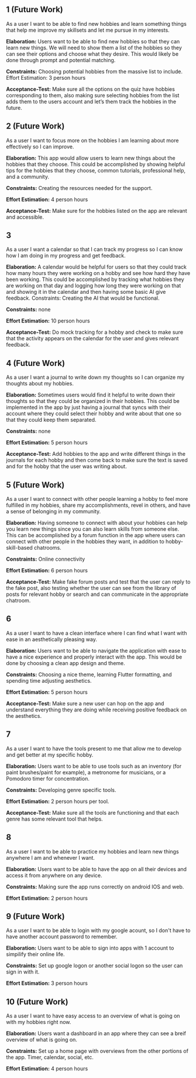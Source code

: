 ## 1 (Future Work)

As a user I want to be able to find new hobbies and learn something things that help me improve my skillsets and let me pursue in my interests.

**Elaboration:** Users want to be able to find new hobbies so that they can learn new things. We will need to show them a list of the hobbies so they can see their options and choose what they desire. This would likely be done through prompt and potential matching.

**Constraints:** Choosing potential hobbies from the massive list to include.
Effort Estimation: 3 person hours

**Acceptance-Test:** Make sure all the options on the quiz have hobbies corresponding to them, also making sure selecting hobbies from the list adds them to the users account and let’s them track the hobbies in the future.

## 2 (Future Work)
As a user I want to focus more on the hobbies I am learning about more effectively so I can improve.

**Elaboration:** This app would allow users to learn new things about the hobbies that they choose. This could be accomplished by showing helpful tips for the hobbies that they choose, common tutorials, professional help, and a community.

**Constraints:** Creating the resources needed for the support.

**Effort Estimation:** 4 person hours

**Acceptance-Test:** Make sure for the hobbies listed on the app are relevant and accessible.

## 3
As a user I want a calendar so that I can track my progress so I can know how I am doing in my progress and get feedback.

**Elaboration:** A calendar would be helpful for users so that they could track how many hours they were working on a hobby and see how hard they have been working. This could be accomplished by tracking what hobbies they are working on that day and logging how long they were working on that and showing it in the calendar and then having some basic AI give feedback.
Constraints: Creating the AI that would be functional.

**Constraints:** none

**Effort Estimation:** 10 person hours

**Acceptance-Test:** Do mock tracking for a hobby and check to make sure that the activity appears on the calendar for the user and gives relevant feedback.

## 4 (Future Work)
As a user I want a journal to write down my thoughts so I can organize my thoughts about my hobbies.

**Elaboration:** Sometimes users would find it helpful to write down their thoughts so that they could be organized in their hobbies. This could be implemented in the app by just having a journal that syncs with their account where they could select their hobby and write about that one so that they could keep them separated.

**Constraints:** none

**Effort Estimation:** 5 person hours

**Acceptance-Test:** Add hobbies to the app and write different things in the journals for each hobby and then come back to make sure the text is saved and for the hobby that the user was writing about.

## 5 (Future Work)
As a user I want to connect with other people learning a hobby to feel more fulfilled in my hobbies, share my accomplishments, revel in others, and have a sense of belonging in my community.

**Elaboration:** Having someone to connect with about your hobbies can help you learn new things since you can also learn skills from someone else. This can be accomplished by a forum function in the app where users can connect with other people in the hobbies they want, in addition to hobby-skill-based chatrooms.

**Constraints:** Online connectivity

**Effort Estimation:** 6 person hours

**Acceptance-Test:** Make fake forum posts and test that the user can reply to the fake post, also testing whether the user can see from the library of posts for relevant hobby or search and can communicate in the appropriate chatroom. 

## 6
As a user I want to have a clean interface where I can find what I want with ease in an aesthetically pleasing way.

**Elaboration:** Users want to be able to navigate the application with ease to have a nice experience and properly interact with the app. This would be done by choosing a clean app design and theme.

**Constraints:** Choosing a nice theme, learning Flutter formatting, and spending time adjusting aesthetics. 

**Effort Estimation:** 5 person hours

**Acceptance-Test:** Make sure a new user can hop on the app and understand everything they are doing while receiving positive feedback on the aesthetics.


## 7
As a user I want to have the tools present to me that allow me to develop and get better at my specific hobby.

**Elaboration:** Users want to be able to use tools such as an inventory (for paint brushes/paint for example), a metronome for musicians, or a Pomodoro timer for concentration.

**Constraints:** Developing genre specific tools.

**Effort Estimation:** 2 person hours per tool.

**Acceptance-Test:** Make sure all the tools are functioning and that each genre has some relevant tool that helps.

## 8
As a user I want to be able to practice my hobbies and learn new things anywhere I am and whenever I want.

**Elaboration:** Users want to be able to have the app on all their devices and access it from anywhere on any device.

**Constraints:** Making sure the app runs correctly on android IOS and web.

**Effort Estimation:** 2 person hours

## 9 (Future Work)

As a user I want to be able to login with my google acount, so I don't have to have another account password to remember.

**Elaboration:** Users want to be able to sign into apps with 1 account to simpilify their online life.

**Constraints:** Set up google logon or another social logon so the user can sign in with it.

**Effort Estimation:** 3 person hours

## 10 (Future Work)

As a user I want to have easy access to an overview of what is going on with my hobbies right now.

**Elaboration:** Users want a dashboard in an app where they can see a breif overview of what is going on.

**Constraints:** Set up a home page with overviews from the other portions of the app. Timer, calendar, social, etc.

**Effort Estimation:** 4 person hours

